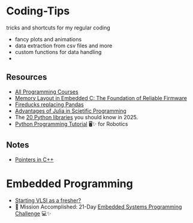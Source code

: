 # Coding-Tips
tricks and shortcuts for my regular coding

- fancy plots and animations
- data extraction from csv files and more
- custom functions for data handling
- 


## Resources
- [All Programming Courses](https://www.linkedin.com/posts/chiragsubramanian_leetcode-the-worlds-leading-online-programming-activity-7297479906358108160-DgMn/?utm_source=share&utm_medium=member_android&rcm=ACoAAD-ruCgBJnujmeLzmj1X4DpLLTuxktERedQ)
- [Memory Layout in Embedded C: The Foundation of Reliable Firmware](https://www.linkedin.com/posts/activity-7309685504512348160-RcQi/?utm_source=share&utm_medium=member_android&rcm=ACoAAD-ruCgBJnujmeLzmj1X4DpLLTuxktERedQ)
- [Fireducks replacing Pandas](https://www.linkedin.com/posts/avi-chawla_pandas-is-getting-outdated-and-an-alternative-activity-7312407582340485120-fH_K?utm_source=share&utm_medium=member_android&rcm=ACoAAD-ruCgBJnujmeLzmj1X4DpLLTuxktERedQ)
- [Advantages of Julia in Scietific Programming](https://www.linkedin.com/posts/amirabbas-asadi_python-didnt-have-a-standard-library-for-activity-7317661077603827714-snDU/?utm_source=share&utm_medium=member_android&rcm=ACoAAD-ruCgBJnujmeLzmj1X4DpLLTuxktERedQ)
- The [20 Python libraries](https://www.linkedin.com/posts/programmingvalley_the-20-python-libraries-you-should-know-in-activity-7338490188009984000-fNsn/?utm_source=share&utm_medium=member_android&rcm=ACoAAD-ruCgBJnujmeLzmj1X4DpLLTuxktERedQ) you should know in 2025.
- [Python Programming Tutorial](https://www.linkedin.com/posts/csingh27_worlds-shortest-python-programming-tutorial-activity-7347177317820997632-qo4y/?utm_source=share&utm_medium=member_android&rcm=ACoAAD-ruCgBJnujmeLzmj1X4DpLLTuxktERedQ) 🖥️✨ for Robotics
  
## Notes
- [Pointers in C++](https://www.linkedin.com/posts/maitisoutrik_cpp-pointers-memorymanagement-activity-7341831201415938049-STB9/?utm_source=share&utm_medium=member_android&rcm=ACoAAD-ruCgBJnujmeLzmj1X4DpLLTuxktERedQ)


# Embedded Programming

- [Starting VLSI as a fresher? ](https://www.linkedin.com/posts/sambangi4567_vlsi-verilog-semiconductors-activity-7341393912470622208-A2NV/?utm_source=share&utm_medium=member_android&rcm=ACoAAD-ruCgBJnujmeLzmj1X4DpLLTuxktERedQ)
- 🚀 Mission Accomplished: 21-Day [Embedded Systems Programming Challenge](https://www.linkedin.com/posts/sree-vishnu-varthini-s_complete-notes-21-days-of-embedded-systems-activity-7344013570633830403-9blk/?utm_source=share&utm_medium=member_android&rcm=ACoAAD-ruCgBJnujmeLzmj1X4DpLLTuxktERedQ) 💻✨
